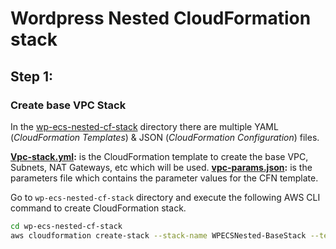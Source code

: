 # Wordpress Nested CloudFormation stack

## Step 1:

### Create base VPC Stack
In the [wp-ecs-nested-cf-stack](wp-ecs-nested-cf-stack/) directory there are multiple YAML (*CloudFormation Templates*) & JSON (*CloudFormation Configuration*) files.

**[Vpc-stack.yml](wp-ecs-nested-cf-stack/Vpc-stack.yml):** is the CloudFormation template to create the base VPC, Subnets, NAT Gateways, etc which will be used.
**[vpc-params.json](wp-ecs-nested-cf-stack/Vpc-params.json):** is the parameters file which contains the parameter values for the CFN template. 

Go to `wp-ecs-nested-cf-stack` directory and execute the following AWS CLI command to create CloudFormation stack.

```bash
cd wp-ecs-nested-cf-stack
aws cloudformation create-stack --stack-name WPECSNested-BaseStack --template-body file://Vpc-stack.yml --parameters file://Vpc-params.json
```